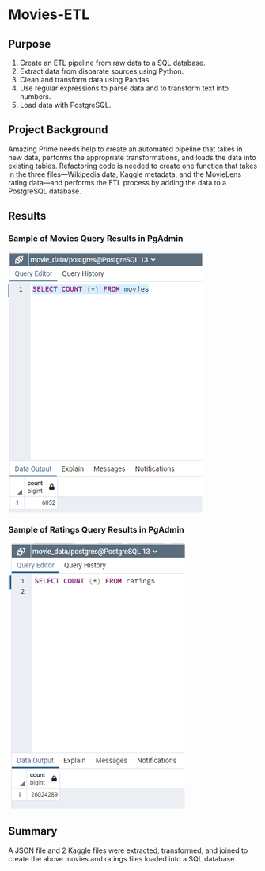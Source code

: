 # Movies-ETL

## Purpose
1. Create an ETL pipeline from raw data to a SQL database.
2. Extract data from disparate sources using Python.
3. Clean and transform data using Pandas.
4. Use regular expressions to parse data and to transform text into numbers.
5. Load data with PostgreSQL.

## Project Background
Amazing Prime needs help to create an automated pipeline that takes in new data, performs the appropriate transformations, and loads the data into existing tables. Refactoring code is needed to create one function that takes in the three files—Wikipedia data, Kaggle metadata, and the MovieLens rating data—and performs the ETL process by adding the data to a PostgreSQL database.

## Results
### Sample of Movies Query Results in PgAdmin
![Movies_Query](Resources/movies_query.png)

### Sample of Ratings Query Results in PgAdmin
![Ratings_Query](Resources/ratings_query.png)


## Summary
A JSON file and 2 Kaggle files were extracted, transformed, and joined to create the above movies and ratings files loaded into a SQL database.
